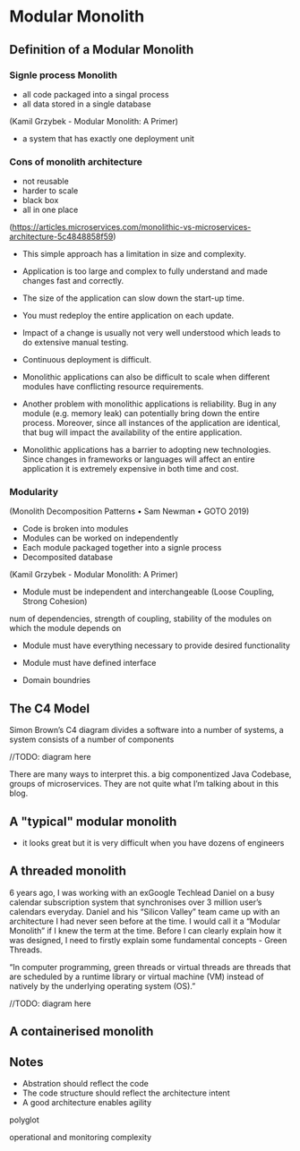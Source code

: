 # Modular Monolith

## Definition of a Modular Monolith

### Signle process Monolith
- all code packaged into a singal process
- all data stored in a single database

(Kamil Grzybek - Modular Monolith: A Primer)
- a system that has exactly one deployment unit

### Cons of monolith architecture
- not reusable
- harder to scale
- black box
- all in one place

(https://articles.microservices.com/monolithic-vs-microservices-architecture-5c4848858f59)

- This simple approach has a limitation in size and complexity.

- Application is too large and complex to fully understand and made changes fast and correctly.

- The size of the application can slow down the start-up time.

- You must redeploy the entire application on each update.

- Impact of a change is usually not very well understood which leads to do extensive manual testing.

- Continuous deployment is difficult.

- Monolithic applications can also be difficult to scale when different modules have conflicting resource requirements.

- Another problem with monolithic applications is reliability. Bug in any module (e.g. memory leak) can potentially bring down the entire process. Moreover, since all instances of the application are identical, that bug will impact the availability of the entire application.

- Monolithic applications has a barrier to adopting new technologies. Since changes in frameworks or languages will affect an entire application it is extremely expensive in both time and cost.

### Modularity
(Monolith Decomposition Patterns • Sam Newman • GOTO 2019)
- Code is broken into modules
- Modules can be worked on independently
- Each module packaged together into a signle process
- Decomposited database

(Kamil Grzybek - Modular Monolith: A Primer)
- Module must be independent and interchangeable (Loose Coupling, Strong Cohesion)

num of dependencies, strength of coupling, stability of the modules on which the module depends on

- Module must have everything necessary to provide desired functionality

- Module must have defined interface

- Domain boundries

## The C4 Model

Simon Brown’s C4 diagram divides a software into a number of systems, a system consists of a number of components

//TODO: diagram here

There are many ways to interpret this. a big componentized Java Codebase, groups of microservices. They are not quite what I’m talking about in this blog.

## A "typical" modular monolith
- it looks great but it is very difficult when you have dozens of engineers

## A threaded monolith

6 years ago, I was working with an exGoogle Techlead Daniel on a busy calendar subscription system that synchronises over 3 million user’s calendars everyday. Daniel and his “Silicon Valley” team came up with an architecture I had never seen before at the time. I would call it a “Modular Monolith” if I knew the term at the time. Before I can clearly explain how it was designed, I need to firstly explain some fundamental concepts - Green Threads.

“In computer programming, green threads or virtual threads are threads that are scheduled by a runtime library or virtual machine (VM) instead of natively by the underlying operating system (OS).”

//TODO: diagram here

## A containerised monolith


## Notes

- Abstration should reflect the code
- The code structure should reflect the architecture intent
- A good architecture enables agility



polyglot

operational and monitoring complexity